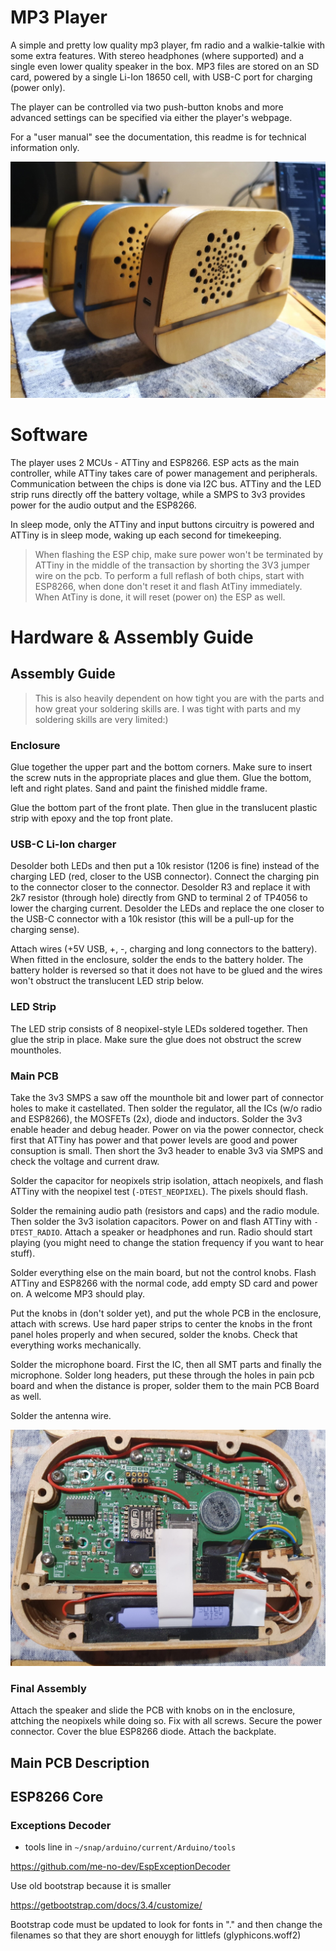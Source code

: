 # MP3 Player

A simple and pretty low quality mp3 player, fm radio and a walkie-talkie with some extra features. With stereo headphones (where supported) and a single even lower quality speaker in the box. MP3 files are stored on an SD card, powered by a single Li-Ion 18650 cell, with USB-C port for charging (power only). 

The player can be controlled via two push-button knobs and more advanced settings can be specified via either the player's webpage.

For a "user manual" see the documentation, this readme is for technical information only. 

![Finished player](https://github.com/zduka/mp3-player/blob/master/docs/images/finished.jpg)

# Software

The player uses 2 MCUs - ATTiny and ESP8266. ESP acts as the main controller, while ATTiny takes care of power management and peripherals. Communication between the chips is done via I2C bus. ATTiny and the LED strip runs directly off the battery voltage, while a SMPS to 3v3 provides power for the audio output and the ESP8266. 

In sleep mode, only the ATTiny and input buttons circuitry is powered and ATTiny is in sleep mode, waking up each second for timekeeping. 

> When flashing the ESP chip, make sure power won't be terminated by ATTiny in the middle of the transaction by shorting the 3V3 jumper wire on the pcb. To perform a full reflash of both chips, start with ESP8266, when done don't reset it and flash AtTiny immediately. When AtTiny is done, it will reset (power on) the ESP as well. 

# Hardware & Assembly Guide


## Assembly Guide

> This is also heavily dependent on how tight you are with the parts and how great your soldering skills are. I was tight with parts and my soldering skills are very limited:)

### Enclosure

Glue together the upper part and the bottom corners. Make sure to insert the screw nuts in the appropriate places and glue them. Glue the bottom, left and right plates. Sand and paint the finished middle frame. 

Glue the bottom part of the front plate. Then glue in the translucent plastic strip with epoxy and the top front plate.

### USB-C Li-Ion charger

Desolder both LEDs and then put a 10k resistor (1206 is fine) instead of the charging LED (red, closer to the USB connector). Connect the charging pin to the connector closer to the connector. Desolder R3 and replace it with 2k7 resistor (through hole) directly from GND to terminal 2 of TP4056 to lower the charging current. Desolder the LEDs and replace the one closer to the USB-C connector with a 10k resistor (this will be a pull-up for the charging sense). 

Attach wires (+5V USB, +, -, charging and long connectors to the battery). When fitted in the enclosure, solder the ends to the battery holder. The battery holder is reversed so that it does not have to be glued and the wires won't obstruct the translucent LED strip below. 

### LED Strip

The LED strip consists of 8 neopixel-style LEDs soldered together. Then glue the strip in place. Make sure the glue does not obstruct the screw mountholes. 

### Main PCB

Take the 3v3 SMPS a saw off the mounthole bit and lower part of connector holes to make it castellated. Then solder the regulator, all the ICs (w/o radio and ESP8266), the MOSFETs (2x), diode and inductors. Solder the 3v3 enable header and debug header. Power on via the power connector, check first that ATTiny has power and that power levels are good and power consuption is small. Then short the 3v3 header to enable 3v3 via SMPS and check the voltage and current draw. 

Solder the capacitor for neopixels strip isolation, attach neopixels, and flash ATTiny with the neopixel test (`-DTEST_NEOPIXEL`). The pixels should flash.

Solder the remaining audio path (resistors and caps) and the radio module. Then solder the 3v3 isolation capacitors. Power on and flash ATTiny with `-DTEST_RADIO`. Attach a speaker or headphones and run. Radio should start playing (you might need to change the station frequency if you want to hear stuff). 

Solder everything else on the main board, but not the control knobs. Flash ATTiny and ESP8266 with the normal code, add empty SD card and power on. A welcome MP3 should play. 

Put the knobs in (don't solder yet), and put the whole PCB in the enclosure, attach with screws. Use hard paper strips to center the knobs in the front panel holes properly and when secured, solder the knobs. Check that everything works mechanically.

Solder the microphone board. First the IC, then all SMT parts and finally the microphone. Solder long headers, put these through the holes in pain pcb  board and when the distance is proper, solder them to the main PCB Board as well. 

Solder the antenna wire. 

![Internals](https://github.com/zduka/mp3-player/blob/master/docs/images/internals.jpg)

### Final Assembly

Attach the speaker and slide the PCB with knobs on in the enclosure, attching the neopixels while doing so. Fix with all screws. Secure the power connector. Cover the blue ESP8266 diode. Attach the backplate.

## Main PCB Description




## ESP8266 Core

### Exceptions Decoder

- tools line in `~/snap/arduino/current/Arduino/tools`

https://github.com/me-no-dev/EspExceptionDecoder



Use old bootstrap because it is smaller

https://getbootstrap.com/docs/3.4/customize/


Bootstrap code must be updated to look for fonts in "." and then change the filenames so that they are short enouygh for littlefs (glyphicons.woff2)


